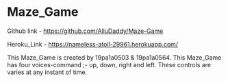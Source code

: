 # Maze_Game


Github link - https://github.com/AlluDaddy/Maze-Game

Heroku_Link - https://nameless-atoll-29961.herokuapp.com/

This Maze_Game is created by 19pa1a0503 & 19pa1a0564.
This Maze_Game has four voices-command ;- up, down, right and left.
These controls are varies at any instant of time.

